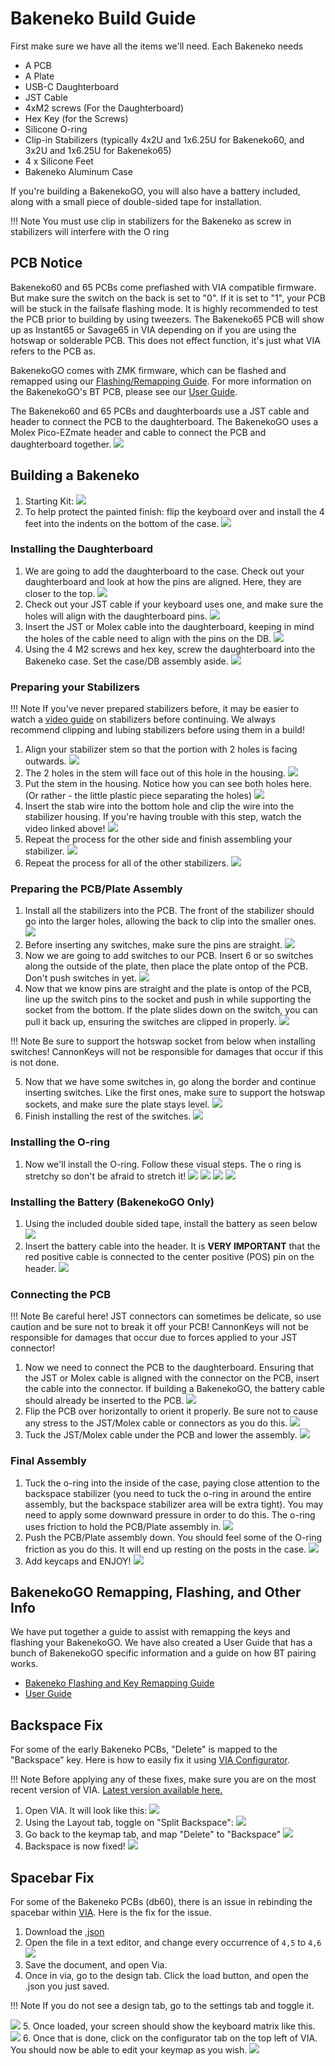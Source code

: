 # Bakeneko Build Guide

First make sure we have all the items we'll need.
Each Bakeneko needs

* A PCB
* A Plate
* USB-C Daughterboard
* JST Cable
* 4xM2 screws (For the Daughterboard)
* Hex Key (for the Screws)
* Silicone O-ring
* Clip-in Stabilizers (typically 4x2U and 1x6.25U for Bakeneko60, and 3x2U and 1x6.25U for Bakeneko65)
* 4 x Silicone Feet
* Bakeneko Aluminum Case

If you're building a BakenekoGO, you will also have a battery included, along with a small piece of double-sided tape for installation.

!!! Note
    You must use clip in stabilizers for the Bakeneko as screw in stabilizers will interfere with the O ring

## PCB Notice
Bakeneko60 and 65 PCBs come preflashed with VIA compatible firmware. But make sure the switch on the back is set to "0". If it is set to "1", your PCB will be stuck in the failsafe flashing mode. It is highly recommended to test the PCB prior to building by using tweezers. The Bakeneko65 PCB will show up as Instant65 or Savage65 in VIA depending on if you are using the hotswap or solderable PCB. This does not effect function, it's just what VIA refers to the PCB as.

BakenekoGO comes with ZMK firmware, which can be flashed and remapped using our [Flashing/Remapping Guide](bakenekogo-flashing-and-remapping-guide.md). For more information on the BakenekoGO's BT PCB, please see our [User Guide](bakenekogo-user-guide.md).

The Bakeneko60 and 65 PCBs and daughterboards use a JST cable and header to connect the PCB to the daughterboard. The BakenekoGO uses a Molex Pico-EZmate header and cable to connect the PCB and daughterboard together.
![](images/bakeneko/molex-jst-diff.png)

## Building a Bakeneko
1. Starting Kit:
![](images/bakeneko/01-kit.jpeg)
1. To help protect the painted finish: flip the keyboard over and install the 4 feet into the indents on the bottom of the case.
![](images/bakeneko/28-install-feet.jpeg)


### Installing the Daughterboard
1. We are going to add the daughterboard to the case. Check out your daughterboard and look at how the pins are aligned. Here, they are closer to the top.
![](images/bakeneko/02-daughterboard.jpeg)
1. Check out your JST cable if your keyboard uses one, and make sure the holes will align with the daughterboard pins.
![](images/bakeneko/03-jstcable.jpeg)
1. Insert the JST or Molex cable into the daughterboard, keeping in mind the holes of the cable need to align with the pins on the DB.
![](images/bakeneko/04-jstindb.jpeg)
1. Using the 4 M2 screws and hex key, screw the daughterboard into the Bakeneko case. Set the case/DB assembly aside.
![](images/bakeneko/05-db-installed.jpeg)

### Preparing your Stabilizers

!!! Note
    If you've never prepared stabilizers before, it may be easier to watch a [video guide](https://www.youtube.com/watch?v=usNx1_d0HbQ) on stabilizers before continuing. We always recommend clipping and lubing stabilizers before using them in a build!

1. Align your stabilizer stem so that the portion with 2 holes is facing outwards.
![](images/bakeneko/06-stab-stem.jpeg)
1. The 2 holes in the stem will face out of this hole in the housing.
![](images/bakeneko/07-stab-housing.jpeg)
1. Put the stem in the housing. Notice how you can see both holes here. (Or rather - the little plastic piece separating the holes)
![](images/bakeneko/08-stem-in-housing.jpeg)
1. Insert the stab wire into the bottom hole and clip the wire into the stabilizer housing. If you're having trouble with this step, watch the video linked above!
![](images/bakeneko/09-wire-clipped.jpeg)
1. Repeat the process for the other side and finish assembling your stabilizer.
![](images/bakeneko/10-stab-assembled.jpeg)
1. Repeat the process for all of the other stabilizers.
![](images/bakeneko/11-all-stabs.jpeg)

### Preparing the PCB/Plate Assembly
1. Install all the stabilizers into the PCB. The front of the stabilizer should go into the larger holes, allowing the back to clip into the smaller ones.
![](images/bakeneko/12-stabs-installed.jpeg)
1. Before inserting any switches, make sure the pins are straight.
![](images/bakeneko/13-straight-pins.jpeg)
1. Now we are going to add switches to our PCB. Insert 6 or so switches along the outside of the plate, then place the plate ontop of the PCB. Don't push switches in yet.
![](images/bakeneko/15-switch-plate-insert.jpeg)
1. Now that we know pins are straight and the plate is ontop of the PCB, line up the switch pins to the socket and push in while supporting the socket from the bottom. If the plate slides down on the switch, you can pull it back up, ensuring the switches are clipped in properly.
![](images/bakeneko/14-switch-plate.gif)

!!! Note
    Be sure to support the hotswap socket from below when installing switches! CannonKeys will not be responsible for damages that occur if this is not done.

5. Now that we have some switches in, go along the border and continue inserting switches. Like the first ones, make sure to support the hotswap sockets, and make sure the plate stays level.
![](images/bakeneko/16-switch-edge.jpeg)
6. Finish installing the rest of the switches.
![](images/bakeneko/17-all-switches.jpg)

### Installing the O-ring
1. Now we'll install the O-ring. Follow these visual steps. The o ring is stretchy so don't be afraid to stretch it!
![](images/bakeneko/18-oring-start.jpeg)
![](images/bakeneko/19-oring-align.jpeg)
![](images/bakeneko/20-oring-stretch.jpeg)
![](images/bakeneko/21-oring-installed.jpeg)

### Installing the Battery (BakenekoGO Only)
1. Using the included double sided tape, install the battery as seen below
![](images/BakenekoGO/Battery-Install.JPG)
2. Insert the battery cable into the header. It is **VERY IMPORTANT** that the red positive cable is connected to the center positive (POS) pin on the header.
![](images/BakenekoGO/Battery-Temp.JPG)

### Connecting the PCB

!!! Note
    Be careful here! JST connectors can sometimes be delicate, so use caution and be sure not to break it off your PCB! CannonKeys will not be responsible for damages that occur due to forces applied to your JST connector!

1. Now we need to connect the PCB to the daughterboard. Ensuring that the JST or Molex cable is aligned with the connector on the PCB, insert the cable into the connector. If building a BakenekoGO, the battery cable should already be inserted to the PCB.
![](images/bakeneko/22-jst-pcb.jpeg)
1. Flip the PCB over horizontally to orient it properly. Be sure not to cause any stress to the JST/Molex cable or connectors as you do this.
![](images/bakeneko/23-pcb-flip.jpeg)
1. Tuck the JST/Molex cable under the PCB and lower the assembly.
![](images/bakeneko/25-jst-tuck.jpeg)

### Final Assembly
1. Tuck the o-ring into the inside of the case, paying close attention to the backspace stabilizer (you need to tuck the o-ring in around the entire assembly, but the backspace stabilizer area will be extra tight). You may need to apply some downward pressure in order to do this. The o-ring uses friction to hold the PCB/Plate assembly in.
![](images/bakeneko/26-oring-tucked.jpeg)
1. Push the PCB/Plate assembly down. You should feel some of the O-ring friction as you do this. It will end up resting on the posts in the case.
![](images/bakeneko/27-pushed-down.jpeg)
1. Add keycaps and ENJOY!
![](images/bakeneko/29-add-keycaps.jpeg)

## BakenekoGO Remapping, Flashing, and Other Info
We have put together a guide to assist with remapping the keys and flashing your BakenekoGO. We have also created a User Guide that has a bunch of BakenekoGO specific information and a guide on how BT pairing works.

- [Bakeneko Flashing and Key Remapping Guide](bakenekogo-flashing-and-remapping-guide.md)
- [User Guide](bakenekogo-user-guide.md)

## Backspace Fix
For some of the early Bakeneko PCBs, "Delete" is mapped to the "Backspace" key. Here is how to easily fix it using [VIA Configurator](https://caniusevia.com).

!!! Note
	Before applying any of these fixes, make sure you are on the most recent version of VIA. [Latest version available here.](https://github.com/the-via/releases/releases/latest)

1. Open VIA. It will look like this:
![](images/bakeneko/via_default.png)
2. Using the Layout tab, toggle on "Split Backspace":
![](images/bakeneko/via_split_layout.png)
3. Go back to the keymap tab, and map "Delete" to "Backspace"
![](images/bakeneko/via_remap.png)
4. Backspace is now fixed!
![](images/bakeneko/via_bs_fixed.png)


## Spacebar Fix
For some of the Bakeneko PCBs (db60), there is an issue in rebinding the spacebar within [VIA](https://caniusevia.com). Here is the fix for the issue.

1. Download the [.json](https://minhaskamal.github.io/DownGit/#/home?url=https://github.com/the-via/keyboards/blob/master/src/cannonkeys/db60/db60.json)
2. Open the file in a text editor, and change every occurrence of `4,5` to `4,6`
![](images/bakeneko/space-fix-editor.png)
3. Save the document, and open Via.
4. Once in via, go to the design tab. Click the load button, and open the .json you just saved.

!!! Note 
	If you do not see a design tab, go to the settings tab and toggle it.
	
![](images/bakeneko/space-fix-load.png)
5. Once loaded, your screen should show the keyboard matrix like this.
![](images/bakeneko/space-fix-preview.png)
6. Once that is done, click on the configurator tab on the top left of VIA. You should now be able to edit your keymap as you wish.
![](images/bakeneko/space-fix-final.png)
